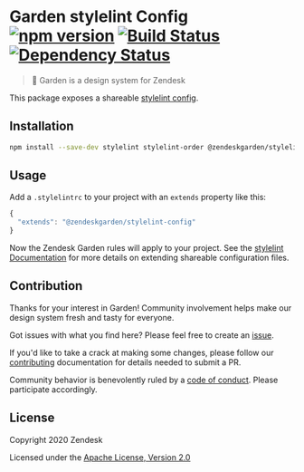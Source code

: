 # Garden stylelint Config [![npm version](https://img.shields.io/npm/v/@zendeskgarden/stylelint-config.svg?style=flat-square)](https://www.npmjs.com/package/@zendeskgarden/stylelint-config) [![Build Status](https://img.shields.io/travis/zendeskgarden/stylelint-config/master.svg?style=flat-square)](https://travis-ci.org/zendeskgarden/stylelint-config) [![Dependency Status](https://img.shields.io/david/dev/zendeskgarden/stylelint-config.svg?style=flat-square)](https://david-dm.org/zendeskgarden/stylelint-config?type=dev)

> :seedling: Garden is a design system for Zendesk

This package exposes a shareable [stylelint
config](http://stylelint.io/?%2Fdocs%2Fuser-guide%2Fconfiguration.md).

## Installation

```sh
npm install --save-dev stylelint stylelint-order @zendeskgarden/stylelint-config
```

## Usage

Add a `.stylelintrc` to your project with an `extends` property like this:

```js
{
  "extends": "@zendeskgarden/stylelint-config"
}
```

Now the Zendesk Garden rules will apply to your project. See the [stylelint
Documentation](http://stylelint.io/?%2Fdocs%2Fuser-guide%2Fconfiguration.md)
for more details on extending shareable configuration files.

## Contribution

Thanks for your interest in Garden! Community involvement helps make our
design system fresh and tasty for everyone.

Got issues with what you find here? Please feel free to create an
[issue](https://github.com/zendeskgarden/stylelint-config/issues/new).

If you'd like to take a crack at making some changes, please follow our
[contributing](.github/CONTRIBUTING.md) documentation for details needed
to submit a PR.

Community behavior is benevolently ruled by a [code of
conduct](.github/CODE_OF_CONDUCT.md). Please participate accordingly.

## License

Copyright 2020 Zendesk

Licensed under the [Apache License, Version 2.0](LICENSE.md)
